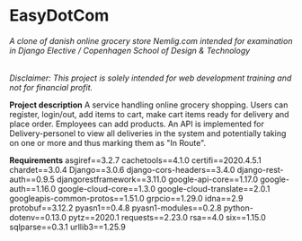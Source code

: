 # EasyDotCom
###### A clone of danish online grocery store Nemlig.com intended for examination in Django Elective / Copenhagen School of Design & Technology

_Disclaimer: This project is solely intended for web development training and not for financial profit._

__Project description__
A service handling online grocery shopping. Users can register, login/out, add items to cart, make cart items ready for delivery and place order. Employees can add products. An API is implemented for Delivery-personel to view all deliveries in the system and potentially taking on one or more and thus marking them as "In Route".

__Requirements__
asgiref==3.2.7
cachetools==4.1.0
certifi==2020.4.5.1
chardet==3.0.4
Django==3.0.6
django-cors-headers==3.4.0
django-rest-auth==0.9.5
djangorestframework==3.11.0
google-api-core==1.17.0
google-auth==1.16.0
google-cloud-core==1.3.0
google-cloud-translate==2.0.1
googleapis-common-protos==1.51.0
grpcio==1.29.0
idna==2.9
protobuf==3.12.2
pyasn1==0.4.8
pyasn1-modules==0.2.8
python-dotenv==0.13.0
pytz==2020.1
requests==2.23.0
rsa==4.0
six==1.15.0
sqlparse==0.3.1
urllib3==1.25.9
